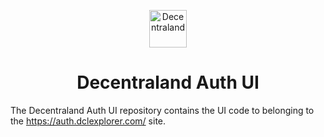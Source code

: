 <p align="center">
  <a href="https://decentraland.org">
    <img alt="Decentraland" src="https://decentraland.org/images/logo.png" width="60" />
  </a>
</p>
<h1 align="center">
  Decentraland Auth UI
</h1>

The Decentraland Auth UI repository contains the UI code to belonging to the https://auth.dclexplorer.com/ site.
